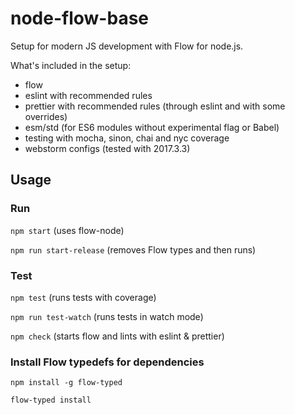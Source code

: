 # node-flow-base

Setup for modern JS development with Flow for node.js.

What's included in the setup:

 * flow
 * eslint with recommended rules
 * prettier with recommended rules (through eslint and with some overrides)
 * esm/std (for ES6 modules without experimental flag or Babel)
 * testing with mocha, sinon, chai and nyc coverage
 * webstorm configs (tested with 2017.3.3)

## Usage

### Run

`npm start` (uses flow-node)

`npm run start-release` (removes Flow types and then runs)

### Test

`npm test` (runs tests with coverage)

`npm run test-watch` (runs tests in watch mode)

`npm check` (starts flow and lints with eslint & prettier)

### Install Flow typedefs for dependencies

`npm install -g flow-typed`

`flow-typed install`